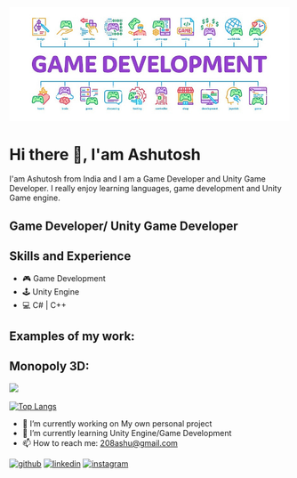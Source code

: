 ![Game Developer>](https://github.com/AshutoshR10/Ashutosh-Sharma/blob/main/pngtree-video-game-development-minimal-infographic-web-banner-vector-image_1432541.jpg)


# Hi there 👋, I'am Ashutosh
I'am Ashutosh from India and I am a Game Developer and Unity Game Developer. I really enjoy learning languages, game development and Unity Game engine.
## Game Developer/ Unity Game Developer
## Skills and Experience
* 🎮 Game Development
* 🕹️ Unity Engine
* 💻 C# | C++

## Examples of my work:
## Monopoly 3D:

<img src="https://github.com/AshutoshR10/AshutoshR10/blob/main/Monopoly-ezgif.com-optimize.gif" width="256"/>

[![Top Langs](https://github-readme-stats.vercel.app/api/top-langs/?username=ashutoshR10)](https://github.com/anuraghazra/github-readme-stats)

- 🔭 I’m currently working on My own personal project 
- 🌱 I’m currently learning Unity Engine/Game Development 
- 📫 How to reach me: 208ashu@gmail.com 


[<img src='https://cdn.jsdelivr.net/npm/simple-icons@3.0.1/icons/github.svg' alt='github' height='40'>](https://github.com/AshutoshR10)  [<img src='https://cdn.jsdelivr.net/npm/simple-icons@3.0.1/icons/linkedin.svg' alt='linkedin' height='40'>](https://www.linkedin.com/in/https://www.linkedin.com/in/ashutosh-sharma-UnityGamedeveloper//)  [<img src='https://cdn.jsdelivr.net/npm/simple-icons@3.0.1/icons/instagram.svg' alt='instagram' height='40'>](https://www.instagram.com/https://www.instagram.com/ashutosh_sharm_a//)  






